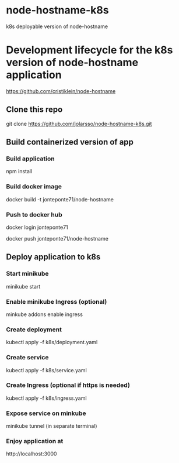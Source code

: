 # node-hostname-k8s
k8s deployable version of node-hostname

# Development lifecycle for the k8s version of node-hostname application
https://github.com/cristiklein/node-hostname

## Clone this repo
git clone https://github.com/jolarsso/node-hostname-k8s.git

## Build containerized version of app

### Build application
npm install

### Build docker image
docker build -t jonteponte71/node-hostname

### Push to docker hub
docker login jonteponte71

docker push jonteponte71/node-hostname

## Deploy application to k8s

### Start minikube
minikube start

### Enable minikube Ingress (optional)
minkube addons enable ingress

### Create deployment
kubectl apply -f k8s/deployment.yaml

### Create service
kubectl apply -f k8s/service.yaml

### Create Ingress (optional if https is needed)
kubectl apply -f k8s/ingress.yaml

### Expose service on minkube
minikube tunnel (in separate terminal)

### Enjoy application at
http://localhost:3000


